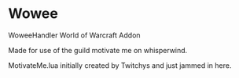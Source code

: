 # Wowee
WoweeHandler World of Warcraft Addon

Made for use of the guild motivate me on whisperwind.

MotivateMe.lua initially created by Twitchys and just jammed in here.
